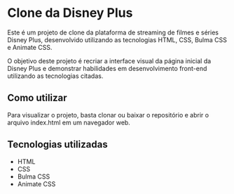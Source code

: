 <H1>Clone da Disney Plus</H1>

<P>Este é um projeto de clone da plataforma de streaming de filmes e séries Disney Plus, desenvolvido utilizando as tecnologias HTML, CSS, Bulma CSS e Animate CSS.</P>

<P>O objetivo deste projeto é recriar a interface visual da página inicial da Disney Plus e demonstrar habilidades em desenvolvimento front-end utilizando as tecnologias citadas.</P>

<h2>Como utilizar</h2>

<p>Para visualizar o projeto, basta clonar ou baixar o repositório e abrir o arquivo index.html em um navegador web.</p>


<h2>Tecnologias utilizadas</h2>

<ul>
  <li>HTML</li>
  <li>CSS</li>
  <li>Bulma CSS</li>
  <li>Animate CSS</li>
</ul>  
